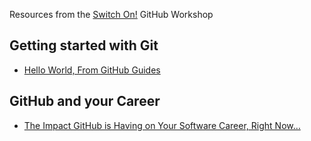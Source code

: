 Resources from the [Switch On!](https://www.eventbrite.com/e/switch-on-summit-2018-ignite-your-tech-network-registration-50410594445) GitHub Workshop 

## Getting started with Git
* [Hello World, From GitHub Guides](https://guides.github.com/activities/hello-world/)


## GitHub and your Career
* [The Impact GitHub is Having on Your Software Career, Right Now…](https://medium.com/@sitapati/the-impact-github-is-having-on-your-software-career-right-now-6ce536ec0b50)
